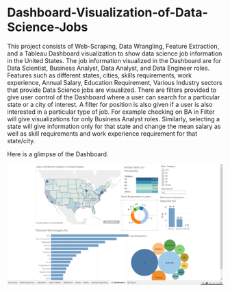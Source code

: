 # Dashboard-Visualization-of-Data-Science-Jobs
This project consists of Web-Scraping, Data Wrangling, Feature Extraction, and a Tableau Dashboard visualization to show data science job information in the United States.
The job information visualized in the Dashboard are for Data Scientist, Business Analyst, Data Analyst, and Data Engineer roles. Features such as different states, cities, skills requirements, work experience, Annual Salary, Education Requirement, Various Industry sectors that provide Data Science jobs are visualized.
There are filters provided to give user control of the Dashboard where a user can search for a particular state or a city of interest. A filter for position is also given if a user is also interested in a particular type of job. For example checking on BA in Filter will give visualizations for only Business Analyst roles. 
Similarly, selecting a state will give information only for that state and change the mean salary as well as skill requirements and work experience requirement for that state/city. 

Here is a glimpse of the Dashboard.

![alt text](DashboardPics/Dashboard.png)
